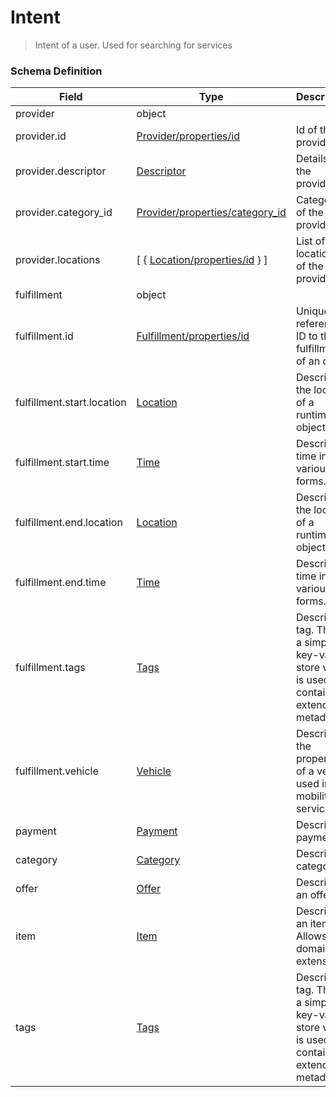 Intent
===
>Intent of a user. Used for searching for services

### Schema Definition

|**Field**|**Type**|**Description**|
|---------|--------|---------------|
|provider|object|
|provider.id|[Provider/properties/id](/Core/Latest/02_Schemas/provider)|Id of the provider
|provider.descriptor|[Descriptor](/Core/Latest/02_Schemas/descriptor)|Details of the provider
|provider.category_id|[Provider/properties/category_id](/Core/Latest/02_Schemas/provider)|Category Id of the provider
|provider.locations|[ { [Location/properties/id](/Core/Latest/02_Schemas/location) } ]|List of location Ids of the provider
|fulfillment|object|
|fulfillment.id|[Fulfillment/properties/id](/Core/Latest/02_Schemas/fulfillment)|Unique reference ID to the fulfillment of an order
|fulfillment.start.location|[Location](/Core/Latest/02_Schemas/location)|Describes the location of a runtime object
|fulfillment.start.time|[Time](/Core/Latest/02_Schemas/time)|Describes time in its various forms.
|fulfillment.end.location|[Location](/Core/Latest/02_Schemas/location)|Describes the location of a runtime object
|fulfillment.end.time|[Time](/Core/Latest/02_Schemas/time)|Describes time in its various forms.
|fulfillment.tags|[Tags](/Core/Latest/02_Schemas/tags)|Describes a tag. This is a simple key-value store which is used to contain extended metadata
|fulfillment.vehicle|[Vehicle](/Core/Latest/02_Schemas/vehicle)|Describes the properties of a vehicle used in a mobility service
|payment|[Payment](/Core/Latest/02_Schemas/payment)|Describes a payment
|category|[Category](/Core/Latest/02_Schemas/category)|Describes a category
|offer|[Offer](/Core/Latest/02_Schemas/offer)|Describes an offer
|item|[Item](/Core/Latest/02_Schemas/item)|Describes an item. Allows for domain extension.
|tags|[Tags](/Core/Latest/02_Schemas/tags)|Describes a tag. This is a simple key-value store which is used to contain extended metadata

